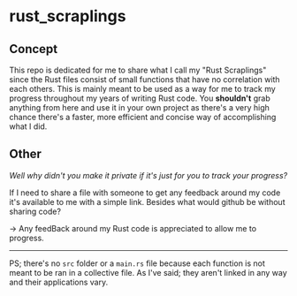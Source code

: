 # rust_scraplings

## Concept
This repo is dedicated for me to share what I call my "Rust Scraplings" since the Rust files consist of small functions that have no correlation with each others.
This is mainly meant to be used as a way for me to track my progress throughout my years of writing Rust code.
You **shouldn't** grab anything from here and use it in your own project as there's a very high chance there's a faster, more efficient and concise way of accomplishing what I did.

## Other
*Well why didn't you make it private if it's just for you to track your progress?*

If I need to share a file with someone to get any feedback around my code it's available to me with a simple link. Besides what would github be without sharing code?

→ Any feedBack around my Rust code is appreciated to allow me to progress.

---
PS; there's no `src` folder or a `main.rs` file because each function is not meant to be ran in a collective file. As I've said; they aren't linked in any way and their applications vary.
